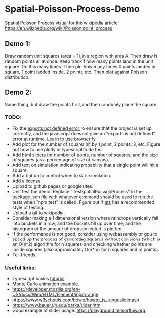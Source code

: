 # Spatial-Poisson-Process-Demo

Spatial Poisson Process visual for this wikipedia article:
https://en.wikipedia.org/wiki/Poisson_point_process

## Demo 1:
Draw random unit squares (area = 1), in a region with area A. Then draw N random points all at once. Keep track if how many points land in the unit square. Do this many times. Then plot how many times 0 points landed in square, 1 point landed inside, 2 points, etc. Then plot against Poisson distribution. 

## Demo 2:
Same thing, but draw the points first, and then randomly place the square.

### TODO:
- Fix the [exports not defined error](https://stackoverflow.com/questions/43472778/typescript-exports-is-not-defined), to ensure that the project is set up correctly, and the javascript does not give an "exports is not defined" error at runtime. Learn to use browserify.
- Add plot for the number of squares hit by 1 point, 2 points, 3, etc. Figure out how to use plotly in typescript to do ths.
- Add [html sliders](https://www.w3schools.com/howto/howto_js_rangeslider.asp) for number of points, number of squares, and the size of squares (as a percentage of size of canvas).
- Add text on simulation indicating probability that a single point will hit a square.
- Add a button to control when to start simulation.
- Add a license.
- Upload to github pages or google sites.
- Unit test the demo. Replace "TestSpatialPoissonProcess" in the package.json file with whatever command should be used to run the tests when "npm test" is called. Figure out if [gts](https://github.com/google/gts) has a recommended style of testing.
- Upload a gif to wikipedia.
- Consider making a 1 dimensional version where raindrops vertically fall into buckets in a row, and the buckets fill up over time, and the histogram of the amount of drops collected is plotted.
- If the performance is not good, consider using webassembly or gpu to speed up the process of generating squares without collisions (which is an O(n^2) algorithm for n squares) and checking whether points are inside squares (also approximately O(n*m) for n squares and m points).
- Tell friends.

### Useful links:
- Typescript basics [tutorial](https://www.typescriptlang.org/docs/handbook/typescript-in-5-minutes.html).
- Monte Carlo animation [example](https://codereview.stackexchange.com/questions/216614/monte-carlo-pi-animation?rq=1).
- https://developer.mozilla.org/en-US/docs/Web/HTML/Element/input/range
- https://www.w3schools.com/howto/howto_js_rangeslider.asp
- https://www.bauer.uh.edu/parks/slider.htm
- Good example of slider usage: https://playground.tensorflow.org

